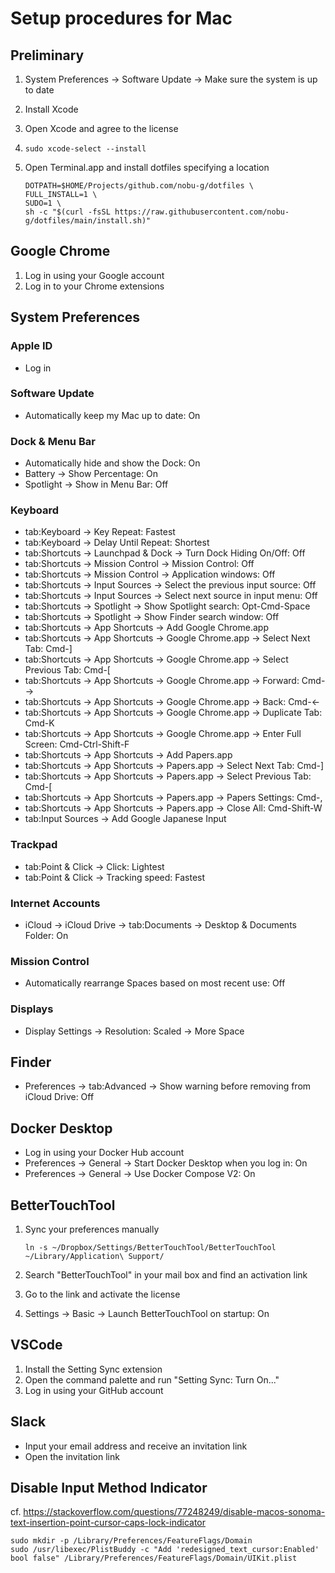 # Setup procedures for Mac

## Preliminary

1. System Preferences -> Software Update -> Make sure the system is up to date
1. Install Xcode
1. Open Xcode and agree to the license
1. `sudo xcode-select --install`
1. Open Terminal.app and install dotfiles specifying a location

    ```shell
    DOTPATH=$HOME/Projects/github.com/nobu-g/dotfiles \
    FULL_INSTALL=1 \
    SUDO=1 \
    sh -c "$(curl -fsSL https://raw.githubusercontent.com/nobu-g/dotfiles/main/install.sh)"
    ```

## Google Chrome

1. Log in using your Google account
1. Log in to your Chrome extensions

## System Preferences

### Apple ID

- Log in

### Software Update

- Automatically keep my Mac up to date: On

### Dock & Menu Bar

- Automatically hide and show the Dock: On
- Battery -> Show Percentage: On
- Spotlight -> Show in Menu Bar: Off

### Keyboard

- tab:Keyboard -> Key Repeat: Fastest
- tab:Keyboard -> Delay Until Repeat: Shortest
- tab:Shortcuts -> Launchpad & Dock -> Turn Dock Hiding On/Off: Off
- tab:Shortcuts -> Mission Control -> Mission Control: Off
- tab:Shortcuts -> Mission Control -> Application windows: Off
- tab:Shortcuts -> Input Sources -> Select the previous input source: Off
- tab:Shortcuts -> Input Sources -> Select next source in input menu: Off
- tab:Shortcuts -> Spotlight -> Show Spotlight search: Opt-Cmd-Space
- tab:Shortcuts -> Spotlight -> Show Finder search window: Off
- tab:Shortcuts -> App Shortcuts -> Add Google Chrome.app
- tab:Shortcuts -> App Shortcuts -> Google Chrome.app -> Select Next Tab: Cmd-]
- tab:Shortcuts -> App Shortcuts -> Google Chrome.app -> Select Previous Tab: Cmd-[
- tab:Shortcuts -> App Shortcuts -> Google Chrome.app -> Forward: Cmd-→
- tab:Shortcuts -> App Shortcuts -> Google Chrome.app -> Back: Cmd-←
- tab:Shortcuts -> App Shortcuts -> Google Chrome.app -> Duplicate Tab: Cmd-K
- tab:Shortcuts -> App Shortcuts -> Google Chrome.app -> Enter Full Screen: Cmd-Ctrl-Shift-F
- tab:Shortcuts -> App Shortcuts -> Add Papers.app
- tab:Shortcuts -> App Shortcuts -> Papers.app -> Select Next Tab: Cmd-]
- tab:Shortcuts -> App Shortcuts -> Papers.app -> Select Previous Tab: Cmd-[
- tab:Shortcuts -> App Shortcuts -> Papers.app -> Papers Settings: Cmd-,
- tab:Shortcuts -> App Shortcuts -> Papers.app -> Close All: Cmd-Shift-W
- tab:Input Sources -> Add Google Japanese Input

### Trackpad

- tab:Point & Click -> Click: Lightest
- tab:Point & Click -> Tracking speed: Fastest

### Internet Accounts

- iCloud -> iCloud Drive -> tab:Documents -> Desktop & Documents Folder: On

### Mission Control

- Automatically rearrange Spaces based on most recent use: Off

### Displays

- Display Settings -> Resolution: Scaled -> More Space

## Finder

- Preferences -> tab:Advanced -> Show warning before removing from iCloud Drive: Off

## Docker Desktop

- Log in using your Docker Hub account
- Preferences -> General -> Start Docker Desktop when you log in: On
- Preferences -> General -> Use Docker Compose V2: On

## BetterTouchTool

1. Sync your preferences manually

    ```shell
    ln -s ~/Dropbox/Settings/BetterTouchTool/BetterTouchTool ~/Library/Application\ Support/
    ```

1. Search "BetterTouchTool" in your mail box and find an activation link
1. Go to the link and activate the license
1. Settings -> Basic -> Launch BetterTouchTool on startup: On

## VSCode

1. Install the Setting Sync extension
1. Open the command palette and run "Setting Sync: Turn On..."
1. Log in using your GitHub account

## Slack

- Input your email address and receive an invitation link
- Open the invitation link

## Disable Input Method Indicator

cf. <https://stackoverflow.com/questions/77248249/disable-macos-sonoma-text-insertion-point-cursor-caps-lock-indicator>

```shell
sudo mkdir -p /Library/Preferences/FeatureFlags/Domain
sudo /usr/libexec/PlistBuddy -c "Add 'redesigned_text_cursor:Enabled' bool false" /Library/Preferences/FeatureFlags/Domain/UIKit.plist
```
